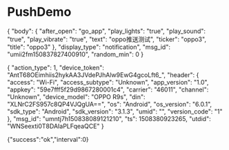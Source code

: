 #  PushDemo

{
    "body": {
        "after_open": "go_app",
        "play_lights": "true",
        "play_sound": "true",
        "play_vibrate": "true",
        "text": "oppo推送测试",
        "ticker": "oppo3",
        "title": "oppo3"
    },
    "display_type": "notification",
    "msg_id": "umii2fm150837827400910",
    "random_min": 0
}

{
    "action_type": 1,
    "device_token": "AntT68OEimhiis2hykAA3JVdePJhAlw9EwG4gcoLft6_",
    "header": {
        "access": "Wi-Fi",
        "access_subtype": "Unknown",
        "app_version": "1.0",
        "appkey": "59e7fff5f29d9867280001c4",
        "carrier": "46011",
        "channel": "Unknown",
        "device_model": "OPPO R9s",
        "din": "XLNrC2FS957c8QP4VJQgUA==",
        "os": "Android",
        "os_version": "6.0.1",
        "sdk_type": "Android",
        "sdk_version": "3.1.3",
        "umid": "",
        "version_code": "1"
    },
    "msg_id": "umntj7h150838089121210",
    "ts": 1508380923265,
    "utdid": "WNSeexti0T8DAIaPLFqeaQCE"
}

{"success":"ok","interval":0}